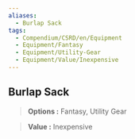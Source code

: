 ```yaml
---
aliases:
  - Burlap Sack
tags:
  - Compendium/CSRD/en/Equipment
  - Equipment/Fantasy
  - Equipment/Utility-Gear
  - Equipment/Value/Inexpensive
---
```

  
    
## Burlap Sack    
    
>    
> **Options :** Fantasy, Utility Gear    
> **Value :** Inexpensive